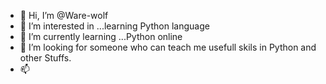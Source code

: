 - 👋 Hi, I’m @Ware-wolf
- 👀 I’m interested in ...learning Python language
- 🌱 I’m currently learning ...Python online
- 💞️ I’m looking for someone who can teach me usefull skils in Python and other Stuffs. 
- 📫

<!---
Ware-wolf/Ware-wolf is a ✨ special ✨ repository because its `README.md` (this file) appears on your GitHub profile.
You can click the Preview link to take a look at your changes.
--->
